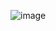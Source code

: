 ![image](https://github.com/abitarafan/langgraph-crag/assets/73523767/b1361cb1-5a76-45d9-be18-27e844550341)


